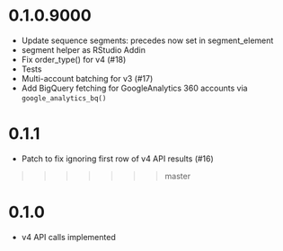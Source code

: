 # 0.1.0.9000

* Update sequence segments: precedes now set in segment_element
* segment helper as RStudio Addin
* Fix order_type() for v4 (#18)
* Tests
* Multi-account batching for v3 (#17)
* Add BigQuery fetching for GoogleAnalytics 360 accounts via `google_analytics_bq()`

# 0.1.1

* Patch to fix ignoring first row of v4 API results (#16)
>>>>>>> master

# 0.1.0

* v4 API calls implemented